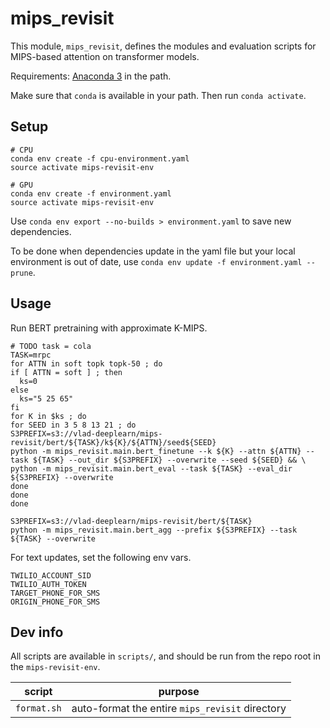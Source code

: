# mips_revisit

This module, `mips_revisit`, defines the modules and evaluation scripts for MIPS-based
attention on transformer models.

Requirements: [Anaconda 3](https://www.anaconda.com/distribution/) in the path.

Make sure that `conda` is available in your path. Then run `conda activate`.

## Setup

```
# CPU
conda env create -f cpu-environment.yaml
source activate mips-revisit-env

# GPU
conda env create -f environment.yaml
source activate mips-revisit-env
```

Use `conda env export --no-builds > environment.yaml` to save new dependencies.

To be done when dependencies update in the yaml file but your local environment is out of date, use `conda env update -f environment.yaml --prune`.

## Usage

Run BERT pretraining with approximate K-MIPS.
```
# TODO task = cola
TASK=mrpc
for ATTN in soft topk topk-50 ; do 
if [ ATTN = soft ] ; then
  ks=0
else
  ks="5 25 65"
fi
for K in $ks ; do
for SEED in 3 5 8 13 21 ; do
S3PREFIX=s3://vlad-deeplearn/mips-revisit/bert/${TASK}/k${K}/${ATTN}/seed${SEED}
python -m mips_revisit.main.bert_finetune --k ${K} --attn ${ATTN} --task ${TASK} --out_dir ${S3PREFIX} --overwrite --seed ${SEED} && \
python -m mips_revisit.main.bert_eval --task ${TASK} --eval_dir ${S3PREFIX} --overwrite
done
done
done

S3PREFIX=s3://vlad-deeplearn/mips-revisit/bert/${TASK}
python -m mips_revisit.main.bert_agg --prefix ${S3PREFIX} --task ${TASK} --overwrite
```

For text updates, set the following env vars.

```
TWILIO_ACCOUNT_SID
TWILIO_AUTH_TOKEN
TARGET_PHONE_FOR_SMS
ORIGIN_PHONE_FOR_SMS
```

## Dev info

All scripts are available in `scripts/`, and should be run from the repo root in the `mips-revisit-env`.

| script | purpose |
| ------ | ------- |
| `format.sh` | auto-format the entire `mips_revisit` directory |

